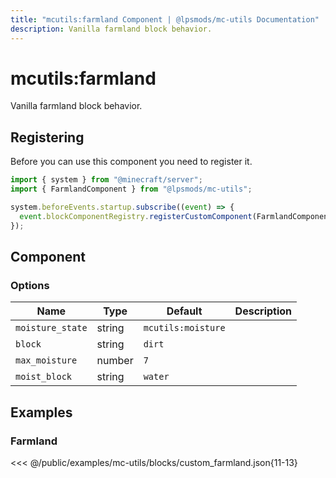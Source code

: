 ```yaml
---
title: "mcutils:farmland Component | @lpsmods/mc-utils Documentation"
description: Vanilla farmland block behavior.
---
```


# mcutils:farmland

Vanilla farmland block behavior.

## Registering

Before you can use this component you need to register it.

```js
import { system } from "@minecraft/server";
import { FarmlandComponent } from "@lpsmods/mc-utils";

system.beforeEvents.startup.subscribe((event) => {
  event.blockComponentRegistry.registerCustomComponent(FarmlandComponent.typeId, new FarmlandComponent());
});
```

## Component

### Options

| Name             | Type   | Default            | Description |
| ---------------- | ------ | ------------------ | ----------- |
| `moisture_state` | string | `mcutils:moisture` |             |
| `block`          | string | `dirt`             |             |
| `max_moisture`   | number | `7`                |             |
| `moist_block`    | string | `water`            |             |

## Examples

### Farmland

<<< @/public/examples/mc-utils/blocks/custom_farmland.json{11-13}
